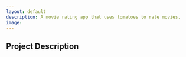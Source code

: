 ```yaml
---
layout: default
description: A movie rating app that uses tomatoes to rate movies.
image: 
---
```


## **Project Description**


